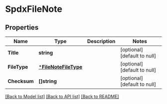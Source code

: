 # SpdxFileNote

## Properties
Name | Type | Description | Notes
------------ | ------------- | ------------- | -------------
**Title** | **string** |  | [optional] [default to null]
**FileType** | [***FileNoteFileType**](FileNoteFileType.md) |  | [optional] [default to null]
**Checksum** | **[]string** |  | [optional] [default to null]

[[Back to Model list]](../README.md#documentation-for-models) [[Back to API list]](../README.md#documentation-for-api-endpoints) [[Back to README]](../README.md)


